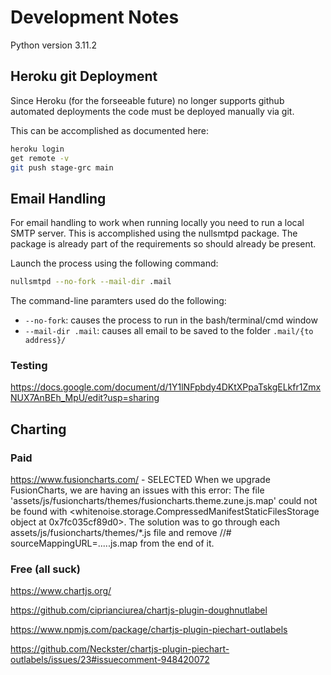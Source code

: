 # Development Notes

Python version 3.11.2

## Heroku git Deployment

Since Heroku (for the forseeable future) no longer supports github automated
deployments the code must be deployed manually via git.

This can be accomplished as documented here:

```bash
heroku login
get remote -v
git push stage-grc main
```

## Email Handling

For email handling to work when running locally you need to run a local SMTP
server.  This is accomplished using the nullsmtpd package.  The package is
already part of the requirements so should already be present.

Launch the process using the following command:

```bash
nullsmtpd --no-fork --mail-dir .mail
```

The command-line paramters used do the following:

- `--no-fork`: causes the process to run in the bash/terminal/cmd window
- `--mail-dir .mail`: causes all email to be saved to the folder `.mail/{to address}/`

### Testing

https://docs.google.com/document/d/1Y1lNFpbdy4DKtXPpaTskgELkfr1ZmxNUX7AnBEh_MpU/edit?usp=sharing


## Charting

### Paid

https://www.fusioncharts.com/ - SELECTED
When we upgrade FusionCharts, we are having an issues with this error:
The file 'assets/js/fusioncharts/themes/fusioncharts.theme.zune.js.map' could not be found with <whitenoise.storage.CompressedManifestStaticFilesStorage object at 0x7fc035cf89d0>.
The solution was to go through each assets/js/fusioncharts/themes/*.js file and remove //# sourceMappingURL=.....js.map from the end of it.

### Free (all suck)

https://www.chartjs.org/

https://github.com/ciprianciurea/chartjs-plugin-doughnutlabel

https://www.npmjs.com/package/chartjs-plugin-piechart-outlabels

https://github.com/Neckster/chartjs-plugin-piechart-outlabels/issues/23#issuecomment-948420072

